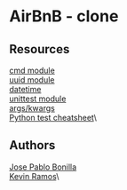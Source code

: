 # AirBnB - clone

## Resources
[cmd module](https://docs.python.org/3.4/library/cmd.html)\
[uuid module](https://docs.python.org/3.4/library/uuid.html)\
[datetime](https://docs.python.org/3.4/library/datetime.html)\
[unittest module](https://docs.python.org/3.4/library/unittest.html#module-unittest)\
[args/kwargs](https://yasoob.me/2013/08/04/args-and-kwargs-in-python-explained/)\
[Python test cheatsheet](https://www.pythonsheets.com/notes/python-tests.html)\

## Authors
[Jose Pablo Bonilla](https://github.com/JosePabloBonilla)\
[Kevin Ramos](https://github.com/KevinTMO)\
